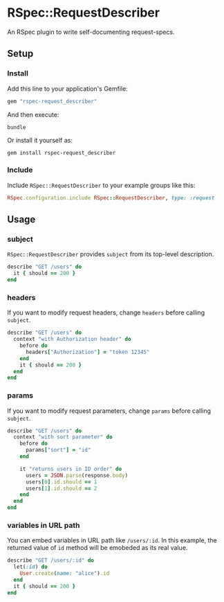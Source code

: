# RSpec::RequestDescriber

An RSpec plugin to write self-documenting request-specs.

## Setup

### Install

Add this line to your application's Gemfile:

```ruby
gem "rspec-request_describer"
```

And then execute:

```
bundle
```

Or install it yourself as:

```
gem install rspec-request_describer
```

### Include

Include `RSpec::RequestDescriber` to your example groups like this:

```ruby
RSpec.configuration.include RSpec::RequestDescriber, type: :request
```

## Usage

### subject

`RSpec::RequestDescriber` provides `subject` from its top-level description.

```ruby
describe "GET /users" do
  it { should == 200 }
end
```

### headers

If you want to modify request headers, change `headers` before calling `subject`.

```ruby
describe "GET /users" do
  context "with Authorization header" do
    before do
      headers["Authorization"] = "token 12345"
    end
    it { should == 200 }
  end
end
```

### params

If you want to modify request parameters, change `params` before calling `subject`.

```ruby
describe "GET /users" do
  context "with sort parameter" do
    before do
      params["sort"] = "id"
    end

    it "returns users in ID order" do
      users = JSON.parse(response.body)
      users[0].id.should == 1
      users[1].id.should == 2
    end
  end
end
```

### variables in URL path

You can embed variables in URL path like `/users/:id`.
In this example, the returned value of `id` method will be emobeded as its real value.

```ruby
describe "GET /users/:id" do
  let(:id) do
    User.create(name: "alice").id
  end
  it { should == 200 }
end
```
